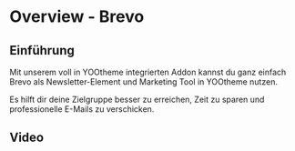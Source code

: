 # Overview - Brevo

## Einführung
Mit unserem voll in YOOtheme integrierten Addon kannst du ganz einfach Brevo als Newsletter-Element und Marketing Tool in YOOtheme nutzen.

Es hilft dir deine Zielgruppe besser zu erreichen, Zeit zu sparen und professionelle E-Mails zu verschicken.

## Video
